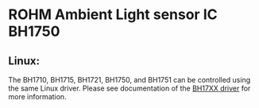 # ROHM Ambient Light sensor IC BH1750

## Linux:

The BH1710, BH1715, BH1721, BH1750, and BH1751 can be controlled using the same Linux driver. Please see documentation of the [BH17XX driver](https://github.com/RohmSemiconductor/Linux-Kernel-sensor-Drivers/tree/master/Sensors/BH17XX) for more information.

